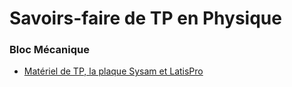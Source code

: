 # Savoirs-faire de TP en Physique



### Bloc Mécanique

* [Matériel de TP, la plaque Sysam et LatisPro](https://youtu.be/YGyb_nnhLRU)


